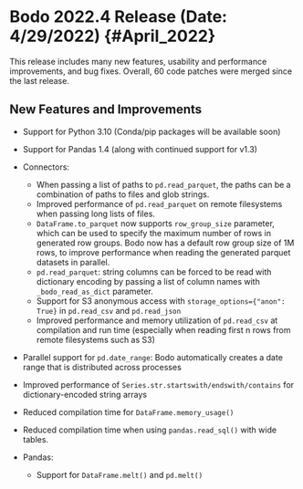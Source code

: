 Bodo 2022.4 Release (Date: 4/29/2022) {#April_2022}
=====================================

This release includes many new features, usability and performance
improvements, and bug fixes. Overall, 60 code patches were merged since the last release.

## New Features and Improvements

-   Support for Python 3.10 (Conda/pip packages will be available soon)

-   Support for Pandas 1.4 (along with continued support for v1.3)

-   Connectors:

    -   When passing a list of paths to `pd.read_parquet`, the paths can be a combination
        of paths to files and glob strings.
    -   Improved performance of `pd.read_parquet` on remote filesystems when passing
        long lists of files.
    -   `DataFrame.to_parquet` now supports `row_group_size` parameter, which can be used to specify the maximum number
        of rows in generated row groups. Bodo now has a default row group size of 1M rows, to improve
        performance when reading the generated parquet datasets in parallel.
    -   `pd.read_parquet`: string columns can be forced to be read with dictionary encoding
        by passing a list of column names with `_bodo_read_as_dict` parameter.
    -   Support for S3 anonymous access with `storage_options={"anon": True}`
        in `pd.read_csv` and `pd.read_json`
    -   Improved performance and memory utilization of `pd.read_csv` at compilation and
        run time (especially when reading first n rows from remote filesystems such as S3)

-   Parallel support for `pd.date_range`: Bodo automatically creates a date range
    that is distributed across processes

-   Improved performance of `Series.str.startswith/endswith/contains` for dictionary-encoded string arrays

-   Reduced compilation time for `DataFrame.memory_usage()`

-   Reduced compilation time when using `pandas.read_sql()` with wide tables.

-   Pandas:

    -   Support for `DataFrame.melt()` and `pd.melt()`
